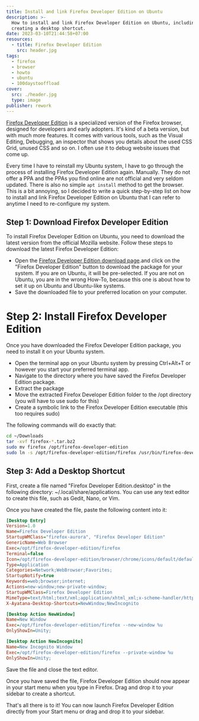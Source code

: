 ```yaml
---
title: Install and link Firefox Developer Edition on Ubuntu
description: >-
  How to install and link Firefox Developer Edition on Ubuntu, including
  creating a desktop shortcut.
date: 2023-03-10T21:44:58+07:00
resources:
  - title: Firefox Developer Edition
    src: header.jpg
tags:
  - firefox
  - browser
  - howto
  - ubuntu
  - 100daystooffload
cover:
  src: ./header.jpg
  type: image
publisher: rework
---
```


[Firefox Developer Edition](https://www.mozilla.org/en-US/firefox/developer/) is a specialized version of the Firefox browser, designed for developers and early adopters. It's kind of a beta version, but with much more features. It comes with various tools, such as the Visual Editing, Debugging, an inspector that shows you details about the used CSS Grid, unused CSS and so on. I often use it to debug website issues that come up.

Every time I have to reinstall my Ubuntu system, I have to go through the process of installing Firefox Developer Edition again. Manually. They do not offer a PPA and the PPAs you find online are not official and very seldom updated. There is also no simple `apt install` method to get the browser. This is a bit annoying, so I decided to write a quick step-by-step list on how to install and link Firefox Developer Edition on Ubuntu that I can refer to anytime I need to re-configure my system.

## Step 1: Download Firefox Developer Edition

To install Firefox Developer Edition on Ubuntu, you need to download the latest version from the official Mozilla website. Follow these steps to download the latest Firefox Developer Edition:

* Open the [Firefox Developer Edition download page](https://www.mozilla.org/en-US/firefox/developer/).and click on the "Firefox Developer Edition" button to download the package for your system. If you are on Ubuntu, it will be pre-selected. If you are not on Ubuntu, you are in the wrong How-To, because this one is about how to set it up on Ubuntu and Ubuntu-like systems.
* Save the downloaded file to your preferred location on your computer.

# Step 2: Install Firefox Developer Edition

Once you have downloaded the Firefox Developer Edition package, you need to install it on your Ubuntu system.

* Open the terminal app on your Ubuntu system by pressing Ctrl+Alt+T or however you start your preferred terminal app.
* Navigate to the directory where you have saved the Firefox Developer Edition package.
* Extract the package
* Move the extracted Firefox Developer Edition folder to the /opt directory (you will have to use sudo for this)
* Create a symbolic link to the Firefox Developer Edition executable (this too requires sudo)

The following commands will do exactly that:

```bash
cd ~/Downloads
tar -xvf firefox-*.tar.bz2
sudo mv firefox /opt/firefox-developer-edition
sudo ln -s /opt/firefox-developer-edition/firefox /usr/bin/firefox-developer-edition
```

## Step 3: Add a Desktop Shortcut

First, create a file named "Firefox Developer Edition.desktop" in the following directory: ~/.local/share/applications. You can use any text editor to create this file, such as Gedit, Nano, or Vim.

Once you have created the file, paste the following content into it:

```ini
[Desktop Entry]
Version=1.0
Name=Firefox Developer Edition
StartupWMClass="firefox-aurora", "Firefox Developer Edition"
GenericName=Web Browser
Exec=/opt/firefox-developer-edition/firefox
Terminal=false
Icon=/opt/firefox-developer-edition/browser/chrome/icons/default/default128.png
Type=Application
Categories=Network;WebBrowser;Favorites;
StartupNotify=true
Keywords=web;browser;internet;
Actions=new-window;new-private-window;
StartupWMClass=Firefox Developer Edition
MimeType=text/html;text/xml;application/xhtml_xml;x-scheme-handler/http;x-scheme-handler/https;x-scheme-handler/ftp;
X-Ayatana-Desktop-Shortcuts=NewWindow;NewIncognito

[Desktop Action NewWindow]
Name=New Window
Exec=/opt/firefox-developer-edition/firefox --new-window %u
OnlyShowIn=Unity;

[Desktop Action NewIncognito]
Name=New Incognito Window
Exec=/opt/firefox-developer-edition/firefox --private-window %u
OnlyShowIn=Unity;
```

Save the file and close the text editor.

Once you have saved the file, Firefox Developer Edition should now appear in your start menu when you type in Firefox. Drag and drop it to your sidebar to create a shortcut.

That's all there is to it! You can now launch Firefox Developer Edition directly from your Start menu or drag and drop it to your sidebar.
